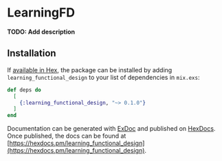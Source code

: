 # LearningFD

**TODO: Add description**

## Installation

If [available in Hex](https://hex.pm/docs/publish), the package can be installed
by adding `learning_functional_design` to your list of dependencies in `mix.exs`:

```elixir
def deps do
  [
    {:learning_functional_design, "~> 0.1.0"}
  ]
end
```

Documentation can be generated with [ExDoc](https://github.com/elixir-lang/ex_doc)
and published on [HexDocs](https://hexdocs.pm). Once published, the docs can
be found at [https://hexdocs.pm/learning_functional_design](https://hexdocs.pm/learning_functional_design).

